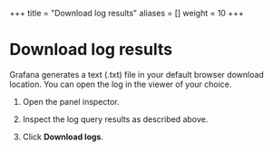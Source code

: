 +++
title = "Download log results"
aliases = []
weight = 10
+++

# Download log results

Grafana generates a text (.txt) file in your default browser download location. You can open the log in the viewer of your choice.

1. Open the panel inspector.

1. Inspect the log query results as described above.

1. Click **Download logs**.
